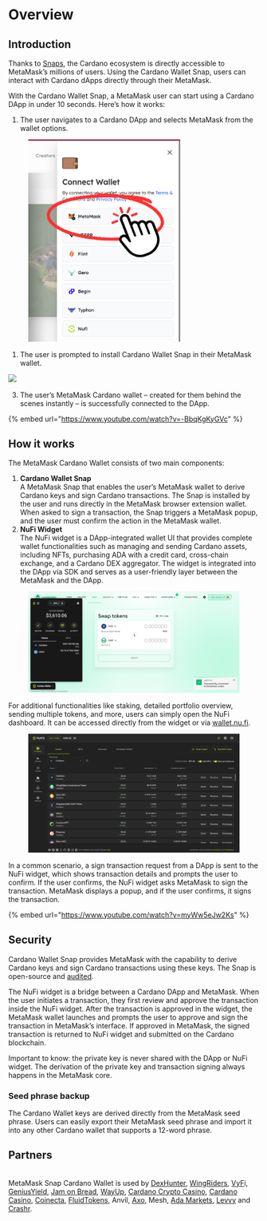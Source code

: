 # Overview

## Introduction

Thanks to [Snaps](https://snaps.metamask.io/), the Cardano ecosystem is directly accessible to MetaMask’s millions of users. Using the Cardano Wallet Snap, users can interact with Cardano dApps directly through their MetaMask.

With the Cardano Wallet Snap, a MetaMask user can start using a Cardano DApp in under 10 seconds. Here’s how it works:

1. The user navigates to a Cardano DApp and selects MetaMask from the wallet options.

<figure><img src="../.gitbook/assets/gitbook edited (1).png" alt="" width="305"><figcaption></figcaption></figure>

1. The user is prompted to install Cardano Wallet Snap in their MetaMask wallet.

![](https://lh7-us.googleusercontent.com/docsz/AD\_4nXfSWgU9ms0qqN\_JLt3mRPynFr53MCvIG3U7JGdgNgvJhbW4hpqciV80wrCwpM90VoeOCCTnFP4o-SI347jkLVlEDiGhgOf\_1d43yGultDb-JXFg6AS1exV4vm6qpDXdGMlCyTLx3WlkzA74g45p\_A9qBiSr?key=XnlM6nH3wkXg7Jpid9qweQ)

3. The user’s MetaMask Cardano wallet – created for them behind the scenes instantly – is successfully connected to the DApp.

{% embed url="https://www.youtube.com/watch?v=-BbqKgKyGVc" %}

## How it works

The MetaMask Cardano Wallet consists of two main components:

1. **Cardano Wallet Snap**\
   A MetaMask Snap that enables the user’s MetaMask wallet to derive Cardano keys and sign Cardano transactions. The Snap is installed by the user and runs directly in the MetaMask browser extension wallet. When asked to sign a transaction, the Snap triggers a MetaMask popup, and the user must confirm the action in the MetaMask wallet.
2. **NuFi Widget**\
   The NuFi widget is a DApp-integrated wallet UI that provides complete wallet functionalities such as managing and sending Cardano assets, including NFTs, purchasing ADA with a credit card, cross-chain exchange, and a Cardano DEX aggregator. The widget is integrated into the DApp via SDK and serves as a user-friendly layer between the MetaMask and the DApp.

<figure><img src="../.gitbook/assets/image.png" alt=""><figcaption></figcaption></figure>

For additional functionalities like staking, detailed portfolio overview, sending multiple tokens, and more, users can simply open the NuFi dashboard. It can be accessed directly from the widget or via [wallet.nu.fi](http://wallet.nu.fi).

<figure><img src="../.gitbook/assets/chrome-extension___gpnihlnnodeiiaakbikldcihojploeca_index.html(1920) (85).png" alt=""><figcaption></figcaption></figure>

In a common scenario, a sign transaction request from a DApp is sent to the NuFi widget, which shows transaction details and prompts the user to confirm. If the user confirms, the NuFi widget asks MetaMask to sign the transaction. MetaMask displays a popup, and if the user confirms, it signs the transaction.

{% embed url="https://www.youtube.com/watch?v=myWw5eJw2Ks" %}

## Security

Cardano Wallet Snap provides MetaMask with the capability to derive Cardano keys and sign Cardano transactions using these keys. The Snap is open-source and [audited](https://sayfer.io/audits/metamask-snap-audit-report-for-nufi/).

The NuFi widget is a bridge between a Cardano DApp and MetaMask. When the user initiates a transaction, they first review and approve the transaction inside the NuFi widget. After the transaction is approved in the widget, the MetaMask wallet launches and prompts the user to approve and sign the transaction in MetaMask’s interface. If approved in MetaMask, the signed transaction is returned to NuFi widget and submitted on the Cardano blockchain.

Important to know: the private key is never shared with the DApp or NuFi widget. The derivation of the private key and transaction signing always happens in the MetaMask core.

### Seed phrase backup

The Cardano Wallet keys are derived directly from the MetaMask seed phrase. Users can easily export their MetaMask seed phrase and import it into any other Cardano wallet that supports a 12-word phrase.

## Partners

\
MetaMask Snap Cardano Wallet is used by [DexHunter](https://app.dexhunter.io/), [WingRiders](https://app.wingriders.com/), [VyF](http://vyfi.io/)i, [GeniusYield](https://www.geniusyield.co/), [Jam on Bread](http://jamonbread.io/), [WayUp](http://wayup.io/), [Cardano Crypto Casino](https://cardanocryptocasino.com/), [Cardano Casino](https://cardanocasino.vip/), [Coinecta](https://coinecta.fi/), [FluidTokens](https://fluidtokens.com/), Anvil, [Axo](https://www.axo.trade/), Mesh, [Ada Markets](https://ada.markets/), [Levvy](https://levvy.fi/) and [Crashr](https://www.crashr.io/).
